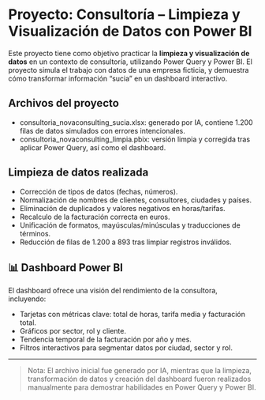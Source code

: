 # Proyecto: Consultoría – Limpieza y Visualización de Datos con Power BI

Este proyecto tiene como objetivo practicar la **limpieza y visualización de datos** en un contexto de consultoría, utilizando Power Query y Power BI. El proyecto simula el trabajo con datos de una empresa ficticia, y demuestra cómo transformar información “sucia” en un dashboard interactivo.

## Archivos del proyecto

- consultoria_novaconsulting_sucia.xlsx: generado por IA, contiene 1.200 filas de datos simulados con errores intencionales.
- consultoria_novaconsulting_limpia.pbix: versión limpia y corregida tras aplicar Power Query, así como el dashboard.

## Limpieza de datos realizada

- Corrección de tipos de datos (fechas, números).  
- Normalización de nombres de clientes, consultores, ciudades y países.  
- Eliminación de duplicados y valores negativos en horas/tarifas.  
- Recalculo de la facturación correcta en euros.  
- Unificación de formatos, mayúsculas/minúsculas y traducciones de términos.  
- Reducción de filas de 1.200 a 893 tras limpiar registros inválidos.

## 📊 Dashboard Power BI

El dashboard ofrece una visión del rendimiento de la consultora, incluyendo:

- Tarjetas con métricas clave: total de horas, tarifa media y facturación total.  
- Gráficos por sector, rol y cliente.  
- Tendencia temporal de la facturación por año y mes.  
- Filtros interactivos para segmentar datos por ciudad, sector y rol.

---

> Nota: El archivo inicial fue generado por IA, mientras que la limpieza, transformación de datos y creación del dashboard fueron realizados manualmente para demostrar habilidades en Power Query y Power BI.

